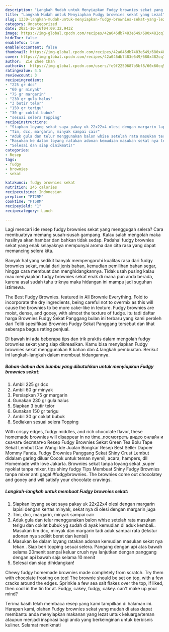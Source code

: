 ```yaml
---
description: "Langkah Mudah untuk Menyiapkan Fudgy brownies sekat yang Lezat"
title: "Langkah Mudah untuk Menyiapkan Fudgy brownies sekat yang Lezat"
slug: 1330-langkah-mudah-untuk-menyiapkan-fudgy-brownies-sekat-yang-lezat
category: Uncategorized
date: 2021-10-16T04:09:32.943Z
image: https://img-global.cpcdn.com/recipes/42a046db7483e649/680x482cq70/fudgy-brownies-sekat-foto-resep-utama.jpg
hideToc: false
enableToc: true
enableTocContent: false
thumbnail: https://img-global.cpcdn.com/recipes/42a046db7483e649/680x482cq70/fudgy-brownies-sekat-foto-resep-utama.jpg
cover: https://img-global.cpcdn.com/recipes/42a046db7483e649/680x482cq70/fudgy-brownies-sekat-foto-resep-utama.jpg
author:  Zie Zhee Chan
authorAv:  https://img-global.cpcdn.com/users/fe9f2259687b5bf8/60x60cq50/avatar.jpg
ratingvalue: 4.5
reviewcount: 3
recipeingredient:
- "225 gr dcc"
- "60 gr minyak"
- "75 gr margarin"
- "230 gr gula halus"
- "3 butir telor"
- "150 gr terigu"
- "30 gr coklat bubuk"
- "sesuai selera Topping"
recipeinstructions:
- "Siapkan loyang sekat saya pakay uk 22x22x4 olesi dengan margarin lapisi dengan kertas minyak, sekat nya di olesi dengan margarin juga"
- "Tim, dcc, margarin, minyak sampai cair"
- "Aduk gula dan telur menggunakan balon whise setelah rata masukan terigu dan coklat bubuk yg sudah di ayak kemudian di aduk kembali.. Masukan tim dcc, minyak dan margarin tadi aduk sampai rata (tekstur adonan nya sedikit berat dan kental)"
- "Masukan ke dalam loyang ratakan adonan kemudian masukan sekat nya tekan.. Siap beri topping sesuai selera. Pangang dengan api atas bawah selama 20menit sampai keluar crush nya lanjutkan dengan panggang dengan api bawah saja selama 10 menit"
- "Selesai dan siap dinikmati!"
categories:
- Resep
tags:
- fudgy
- brownies
- sekat

katakunci: fudgy brownies sekat 
nutrition: 245 calories
recipecuisine: Indonesian
preptime: "PT29M"
cooktime: "PT58M"
recipeyield: "1"
recipecategory: Lunch

---
```



Lagi mencari ide resep fudgy brownies sekat yang menggugah selera? Cara membuatnya memang susah-susah gampang. Kalau salah mengolah maka hasilnya akan hambar dan bahkan tidak sedap. Padahal fudgy brownies sekat yang enak selayaknya mempunyai aroma dan cita rasa yang dapat memancing selera kita.


Banyak hal yang sedikit banyak mempengaruhi kualitas rasa dari fudgy brownies sekat, mulai dari jenis bahan, kemudian pemilihan bahan segar, hingga cara membuat dan menghidangkannya. Tidak usah pusing kalau mau menyiapkan fudgy brownies sekat enak di mana pun anda berada, karena asal sudah tahu triknya maka hidangan ini mampu jadi suguhan istimewa.

The Best Fudgy Brownies. featured in All Brownie Everything. Fold to incorporate the dry ingredients, being careful not to overmix as this will cause the brownies to be more cake-like in texture. Fudgy brownies are moist, dense, and gooey, with almost the texture of fudge. itu tadi daftar harga Brownies Fudgy Sekat Panggang bulan ini terbaru yang kami peroleh dari Teliti spesifikasi Brownies Fudgy Sekat Panggang tersebut dan lihat seberapa bagus rating penjual.


Di bawah ini ada beberapa tips dan trik praktis dalam mengolah fudgy brownies sekat yang siap dikreasikan. Kamu bisa menyiapkan Fudgy brownies sekat menggunakan 8 bahan dan 4 langkah pembuatan. Berikut ini langkah-langkah dalam membuat hidangannya.

<!--inarticleads1-->

##### Bahan-bahan dan bumbu yang dibutuhkan untuk menyiapkan Fudgy brownies sekat:

1. Ambil 225 gr dcc
1. Ambil 60 gr minyak
1. Persiapkan 75 gr margarin
1. Gunakan 230 gr gula halus
1. Siapkan 3 butir telor
1. Gunakan 150 gr terigu
1. Ambil 30 gr coklat bubuk
1. Sediakan sesuai selera Topping


With crispy edges, fudgy middles, and rich chocolate flavor, these homemade brownies will disappear in no time..посмотреть видео онлайн и скачать бесплатно Resep Fudgy Brownies Sekat Green Tea Bolu Tape Sekat Lembut Dan Wangi Ide Jualan Bongkar Resep Best Seller Dapoer Mommy Fanda. Fudgy Brownies Panggang Sekat Shiny Crust Lembut didalam garing diluar Cocok untuk teman nyemil, acara, hampers, dll Homemade with love Jakarta. Brownies sekat tanpa loyang sekat ,super nyoklat tanpa mixer, tips shiny fudgy Tips Membuat Shiny Fudgy Brownies tanpa mixer anti gagal #fudgybrownies. The brownies come out chocolatey and gooey and will satisfy your chocolate cravings. 

<!--inarticleads2-->

##### Langkah-langkah untuk membuat Fudgy brownies sekat:

1. Siapkan loyang sekat saya pakay uk 22x22x4 olesi dengan margarin lapisi dengan kertas minyak, sekat nya di olesi dengan margarin juga
1. Tim, dcc, margarin, minyak sampai cair
1. Aduk gula dan telur menggunakan balon whise setelah rata masukan terigu dan coklat bubuk yg sudah di ayak kemudian di aduk kembali.. Masukan tim dcc, minyak dan margarin tadi aduk sampai rata (tekstur adonan nya sedikit berat dan kental)
1. Masukan ke dalam loyang ratakan adonan kemudian masukan sekat nya tekan.. Siap beri topping sesuai selera. Pangang dengan api atas bawah selama 20menit sampai keluar crush nya lanjutkan dengan panggang dengan api bawah saja selama 10 menit
1. Selesai dan siap dihidangkan!

Chewy fudgy homemade brownies made completely from scratch. Try them with chocolate frosting on top! The brownie should be set on top, with a few cracks around the edges. Sprinkle a few sea salt flakes over the top, if liked, then cool in the tin for at. Fudgy, cakey, fudgy, cakey. can&#39;t make up your mind? 

Terima kasih telah membaca resep yang kami tampilkan di halaman ini. Harapan kami, olahan Fudgy brownies sekat yang mudah di atas dapat membantu anda menyiapkan makanan yang lezat untuk keluarga/teman ataupun menjadi inspirasi bagi anda yang berkeinginan untuk berbisnis kuliner. Selamat menikmati
